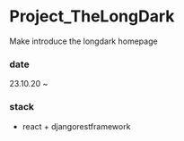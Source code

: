 # Project_TheLongDark
Make introduce the longdark homepage

### date
23.10.20 ~

### stack
- react + djangorestframework

